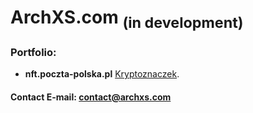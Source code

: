# ArchXS.com <sub>(in development)</sub> 

### Portfolio:
- **nft.poczta-polska.pl** [Kryptoznaczek](https://nft.poczta-polska.pl/).

#### Contact E-mail: contact@archxs.com